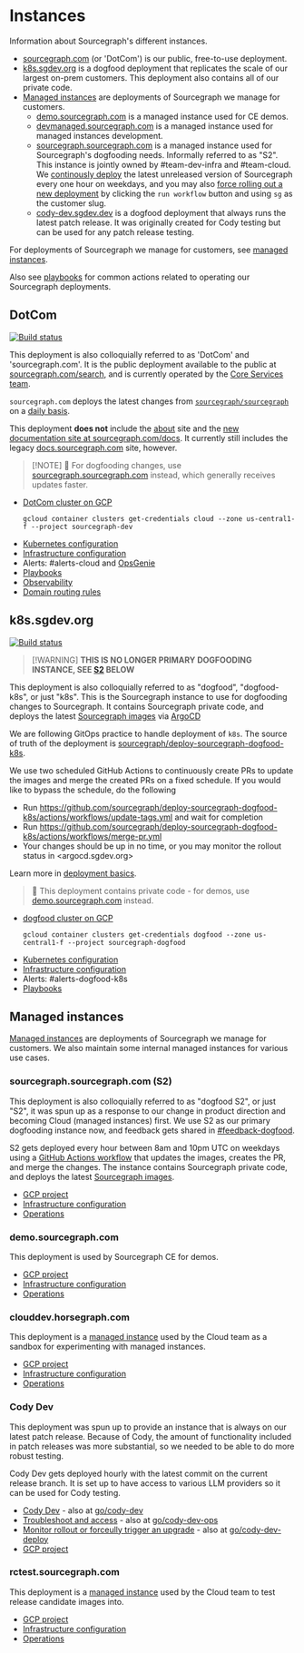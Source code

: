 # Instances

Information about Sourcegraph's different instances.

- [sourcegraph.com](instances.md#dotcom) (or 'DotCom') is our public, free-to-use deployment.
- [k8s.sgdev.org](instances.md#k8ssgdevorg) is a dogfood deployment that replicates the scale of our largest on-prem customers. This deployment also contains all of our private code.
- [Managed instances](../../../../cloud/index.md) are deployments of Sourcegraph we manage for customers.
  - [demo.sourcegraph.com](instances.md#demosourcegraphcom) is a managed instance used for CE demos.
  - [devmanaged.sourcegraph.com](instances.md#devmanagedsourcegraphcom) is a managed instance used for managed instances development.
  - [sourcegraph.sourcegraph.com](instances.md#sourcegraphsourcegraphcom-s2) is a managed instance used for Sourcegraph's dogfooding needs. Informally referred to as "S2". This instance is jointly owned by #team-dev-infra and #team-cloud. We [continously deploy](https://golinks.io/s2-deploy) the latest unreleased version of Sourcegraph every one hour on weekdays, and you may also [force rolling out a new deployment](https://golinks.io/s2-deploy) by clicking the `run workflow` button and using `sg` as the customer slug.
  - [cody-dev.sgdev.dev](instances.md#cody-dev) is a dogfood deployment that always runs the latest patch release. It was originally created for Cody testing but can be used for any patch release testing.

For deployments of Sourcegraph we manage for customers, see [managed instances](../../../../cloud/index.md).

Also see [playbooks](./playbooks.md) for common actions related to operating our Sourcegraph deployments.

## DotCom

[![Build status](https://badge.buildkite.com/ef1289610fdd05b606bf1e57a034af2365c7b09c95ac6121f9.svg)](https://buildkite.com/sourcegraph/deploy-sourcegraph-cloud)

This deployment is also colloquially referred to as 'DotCom' and 'sourcegraph.com'.
It is the public deployment available to the public at [sourcegraph.com/search](https://sourcegraph.com/search), and is currently operated by the [Core Services team](../../../teams/core-services/index.md).

`sourcegraph.com` deploys the latest changes from [`sourcegraph/sourcegraph`](https://github.com/sourcegraph/sourcegraph) on a [daily basis](index.md#continuous-deployment-process).

This deployment **does not** include the [about](https://about.sourcegraph.com/) site and the [new documentation site at sourcegraph.com/docs](https://sourcegraph.com/docs).
It currently still includes the legacy [docs.sourcegraph.com](https://docs.sourcegraph.com/) site, however.

> [!NOTE] 🐶 For dogfooding changes, use [sourcegraph.sourcegraph.com](#sourcegraphsourcegraphcom-s2) instead, which generally receives updates faster.

- [DotCom cluster on GCP](https://console.cloud.google.com/kubernetes/clusters/details/us-central1-f/cloud?project=sourcegraph-dev)
  ```
  gcloud container clusters get-credentials cloud --zone us-central1-f --project sourcegraph-dev
  ```
- [Kubernetes configuration](https://github.com/sourcegraph/deploy-sourcegraph-cloud)
- [Infrastructure configuration](https://github.com/sourcegraph/infrastructure/tree/main/cloud)
- Alerts: #alerts-cloud and [OpsGenie](../incidents/on_call.md)
- [Playbooks](./playbooks.md#sourcegraphcom)
- [Observability](../../tools/observability/dotcom.md)
- [Domain routing rules](https://sourcegraph.sourcegraph.com/github.com/sourcegraph/infrastructure/-/blob/gfe/envs/prod/project/routes.tf)

## k8s.sgdev.org

[![Build status](https://badge.buildkite.com/65c9b6f836db6d041ea29b05e7310ebb81fa36741c78f207ce.svg?branch=release)](https://buildkite.com/sourcegraph/deploy-sourcegraph-dogfood-k8s-2)

> [!WARNING] **THIS IS NO LONGER PRIMARY DOGFOODING INSTANCE, SEE [S2](#sourcegraphsourcegraphcom-s2) BELOW**

This deployment is also colloquially referred to as "dogfood", "dogfood-k8s", or just "k8s".
This is the Sourcegraph instance to use for dogfooding changes to Sourcegraph.
It contains Sourcegraph private code, and deploys the latest [Sourcegraph images](./index.md#images) via [ArgoCD](./index.md#argocd)

We are following GitOps practice to handle deployment of `k8s`. The source of truth of the deployment is [sourcegraph/deploy-sourcegraph-dogfood-k8s](https://github.com/sourcegraph/deploy-sourcegraph-dogfood-k8s/blob/release/dogfood-helm/kustomization.yaml).

We use two scheduled GitHub Actions to continuously create PRs to update the images and merge the created PRs on a fixed schedule. If you would like to bypass the schedule, do the following

- Run https://github.com/sourcegraph/deploy-sourcegraph-dogfood-k8s/actions/workflows/update-tags.yml and wait for completion
- Run https://github.com/sourcegraph/deploy-sourcegraph-dogfood-k8s/actions/workflows/merge-pr.yml
- Your changes should be up in no time, or you may monitor the rollout status in <argocd.sgdev.org>

Learn more in [deployment basics](./index.md#deployment-basics).

> 🚨 This deployment contains private code - for demos, use [demo.sourcegraph.com](#demosourcegraphcom) instead.

- [dogfood cluster on GCP](https://console.cloud.google.com/kubernetes/clusters/details/us-central1-f/dogfood?project=sourcegraph-dogfood)
  ```
  gcloud container clusters get-credentials dogfood --zone us-central1-f --project sourcegraph-dogfood
  ```
- [Kubernetes configuration](https://github.com/sourcegraph/deploy-sourcegraph-dogfood-k8s-2)
- [Infrastructure configuration](https://github.com/sourcegraph/infrastructure/tree/main/dogfood)
- Alerts: #alerts-dogfood-k8s
- [Playbooks](./playbooks.md#k8ssgdevorg)

## Managed instances

[Managed instances](../../../../cloud/index.md) are deployments of Sourcegraph we manage for customers.
We also maintain some internal managed instances for various use cases.

### sourcegraph.sourcegraph.com (S2)

This deployment is also colloquially referred to as "dogfood S2", or just "S2", it was spun up as a response to our change in product direction and becoming Cloud (managed instances) first. We use S2 as our primary dogfooding instance now, and feedback gets shared in [#feedback-dogfood](https://sourcegraph.slack.com/archives/C03CSAER9LK).

S2 gets deployed every hour between 8am and 10pm UTC on weekdays using a [GitHub Actions workflow](https://golinks.io/s2-deploy) that updates the images, creates the PR, and merge the changes. The instance contains Sourcegraph private code, and deploys the latest [Sourcegraph images](./index.md#images).

- [GCP project](https://console.cloud.google.com/home/dashboard?project=src-747bc765eb31a4873e4b)
- [Infrastructure configuration](https://github.com/sourcegraph/cloud/tree/main/environments/prod/deployments/src-bd02273f6b90d1d1beee)
- [Operations](https://golinks.io/s2-ops)

### demo.sourcegraph.com

This deployment is used by Sourcegraph CE for demos.

- [GCP project](https://console.cloud.google.com/home/dashboard?project=src-5cfbf5b26a15d81a2b89)
- [Infrastructure configuration](https://github.com/sourcegraph/cloud/tree/main/environments/prod/deployments/src-7fd1fea1fa73202e8bda)
- [Operations](https://github.com/sourcegraph/cloud/blob/main/environments/prod/deployments/src-7fd1fea1fa73202e8bda/dashboard.md)

### clouddev.horsegraph.com

This deployment is a [managed instance](../../../../cloud/index.md) used by the Cloud team as a sandbox for experimenting with managed instances.

- [GCP project](https://console.cloud.google.com/home/dashboard?project=src-51df2b4222042ecd2ff9)
- [Infrastructure configuration](https://github.com/sourcegraph/cloud/tree/main/environments/prod/deployments/src-96ed006bb45d673944e4)
- [Operations](https://github.com/sourcegraph/cloud/blob/main/environments/prod/deployments/src-96ed006bb45d673944e4/dashboard.md)

### Cody Dev

This deployment was spun up to provide an instance that is always on our latest patch release. Because of Cody, the amount of functionality included in patch releases was more substantial, so we needed to be able to do more robust testing.

Cody Dev gets deployed hourly with the latest commit on the current release branch. It is set up to have access to various LLM providers so it can be used for Cody testing.

- [Cody Dev](https://rctest.sgdev.dev/) - also at [go/cody-dev](https://go/cody-dev)
- [Troubleshoot and access](https://github.com/sourcegraph/cloud/blob/main/environments/prod/deployments/src-35c4eac008b3c659327c/dashboard.md) - also at [go/cody-dev-ops](https://go/cody-dev-ops)
- [Monitor rollout or forceully trigger an upgrade](https://github.com/sourcegraph/cloud/actions/workflows/mi_upgrade_cody.yml) - also at [go/cody-dev-deploy](https://go/cody-dev-deploy)
- [GCP project](https://console.cloud.google.com/home/dashboard?project=cody-dev)

### rctest.sourcegraph.com

This deployment is a [managed instance](../../../../cloud/index.md) used by the Cloud team to test release candidate images into.

- [GCP project](https://console.cloud.google.com/home/dashboard?project=src-51df2b4222042ecd2ff9)
- [Infrastructure configuration](https://github.com/sourcegraph/cloud/tree/main/environments/prod/deployments/src-96ed006bb45d673944e4)
- [Operations](https://github.com/sourcegraph/cloud/blob/main/environments/prod/deployments/src-175b55452764019c9455/dashboard.md)
